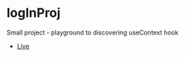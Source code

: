 # logInProj <br>
Small project - playground to discovering useContext hook<br>
- [Live](https://login-pan-be.netlify.app)
